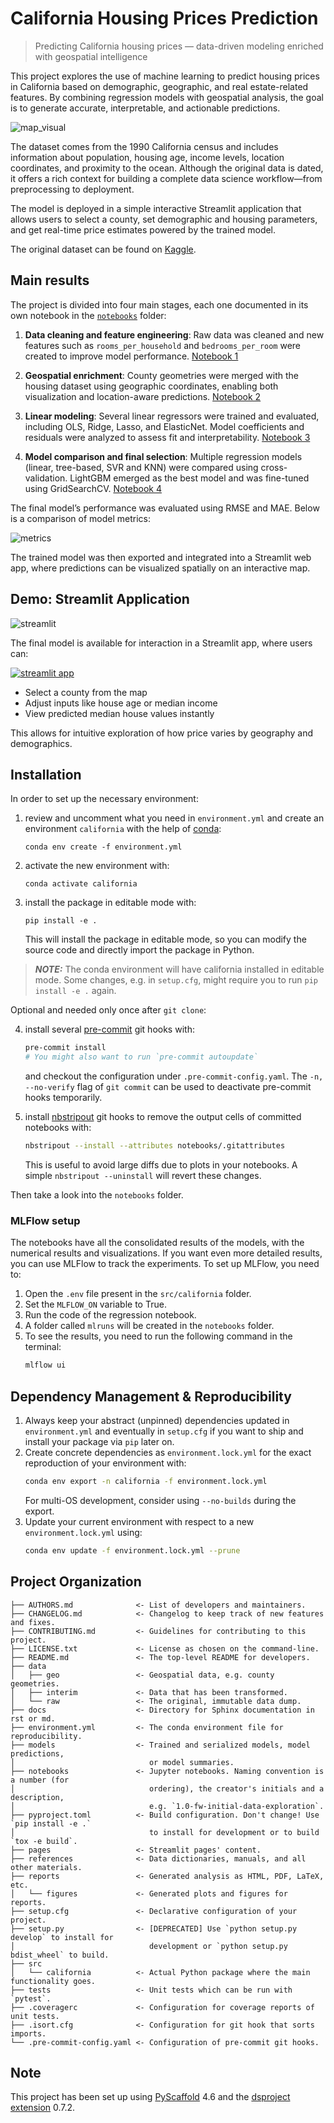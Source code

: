 # California Housing Prices Prediction

> Predicting California housing prices — data-driven modeling enriched with geospatial intelligence

This project explores the use of machine learning to predict housing prices in
California based on demographic, geographic, and real estate-related features.
By combining regression models with geospatial analysis, the goal is to generate
accurate, interpretable, and actionable predictions.

![map_visual](reports/figures/map_house_income.png)

The dataset comes from the 1990 California census and includes information about
population, housing age, income levels, location coordinates, and proximity to
the ocean. Although the original data is dated, it offers a rich context for
building a complete data science workflow—from preprocessing to deployment.

The model is deployed in a simple interactive Streamlit application that allows
users to select a county, set demographic and housing parameters, and get
real-time price estimates powered by the trained model.

The original dataset can be found on [Kaggle](https://www.kaggle.com/datasets/camnugent/california-housing-prices/data).

## Main results

The project is divided into four main stages, each one documented in its own notebook in the [`notebooks`](notebooks/) folder:

1. **Data cleaning and feature engineering**: Raw data was cleaned and new
features such as `rooms_per_household` and `bedrooms_per_room` were created to
improve model performance. [Notebook 1](notebooks/01-flsb-data_cleansing.ipynb)

2. **Geospatial enrichment**: County geometries were merged with the housing
dataset using geographic coordinates, enabling both visualization and
location-aware predictions. [Notebook 2](notebooks/02-flsb-geo.ipynb)

3. **Linear modeling**: Several linear regressors were trained and evaluated,
including OLS, Ridge, Lasso, and ElasticNet. Model coefficients and residuals
were analyzed to assess fit and interpretability. [Notebook
3](notebooks/03-flsb-linear_models.ipynb)

4. **Model comparison and final selection**: Multiple regression models (linear,
tree-based, SVR and KNN) were compared using cross-validation. LightGBM emerged
as the best model and was fine-tuned using GridSearchCV. [Notebook
4](notebooks/04-flsb-all_models.ipynb)

The final model’s performance was evaluated using RMSE and MAE. Below is a
comparison of model metrics:

![metrics](reports/figures/metrics.png)

The trained model was then exported and integrated into a Streamlit web app,
where predictions can be visualized spatially on an interactive map.

## Demo: Streamlit Application

![streamlit](reports/figures/streamlit.png)

The final model is available for interaction in a Streamlit app, where users can:

[![streamlit app](https://img.shields.io/badge/-Streamlit%20app-FF4B4B?style=for-the-badge&logo=Streamlit&logoColor=white)](https://california-housing-prices.streamlit.app/)

* Select a county from the map
* Adjust inputs like house age or median income
* View predicted median house values instantly

This allows for intuitive exploration of how price varies by geography and demographics.

## Installation

In order to set up the necessary environment:

1. review and uncomment what you need in `environment.yml` and create an environment `california` with the help of [conda]:

   ```
   conda env create -f environment.yml
   ```

2. activate the new environment with:
   ```
   conda activate california
   ```

3. install the package in editable mode with:
   ```
   pip install -e .
   ```
   This will install the package in editable mode, so you can modify the source code and
   directly import the package in Python.

> **_NOTE:_**  The conda environment will have california installed in editable mode.
> Some changes, e.g. in `setup.cfg`, might require you to run `pip install -e .` again.


Optional and needed only once after `git clone`:

4. install several [pre-commit] git hooks with:
   ```bash
   pre-commit install
   # You might also want to run `pre-commit autoupdate`
   ```
   and checkout the configuration under `.pre-commit-config.yaml`.
   The `-n, --no-verify` flag of `git commit` can be used to deactivate pre-commit hooks temporarily.

5. install [nbstripout] git hooks to remove the output cells of committed notebooks with:
   ```bash
   nbstripout --install --attributes notebooks/.gitattributes
   ```
   This is useful to avoid large diffs due to plots in your notebooks.
   A simple `nbstripout --uninstall` will revert these changes.


Then take a look into the `notebooks` folder.

### MLFlow setup

The notebooks have all the consolidated results of the models, with the
numerical results and visualizations. If you want even more detailed results,
you can use MLFlow to track the experiments. To set up MLFlow, you need to:

1. Open the `.env` file present in the `src/california` folder.
2. Set the `MLFLOW_ON` variable to True.
3. Run the code of the regression notebook.
4. A folder called `mlruns` will be created in the `notebooks` folder.
5. To see the results, you need to run the following command in the terminal:
   ```bash
   mlflow ui
   ```

## Dependency Management & Reproducibility

1. Always keep your abstract (unpinned) dependencies updated in
`environment.yml` and eventually in `setup.cfg` if you want to ship and install
your package via `pip` later on.
2. Create concrete dependencies as `environment.lock.yml` for the exact reproduction of your
   environment with:
   ```bash
   conda env export -n california -f environment.lock.yml
   ```
   For multi-OS development, consider using `--no-builds` during the export.
3. Update your current environment with respect to a new `environment.lock.yml` using:
   ```bash
   conda env update -f environment.lock.yml --prune
   ```

## Project Organization

```
├── AUTHORS.md              <- List of developers and maintainers.
├── CHANGELOG.md            <- Changelog to keep track of new features and fixes.
├── CONTRIBUTING.md         <- Guidelines for contributing to this project.
├── LICENSE.txt             <- License as chosen on the command-line.
├── README.md               <- The top-level README for developers.
├── data
│   ├── geo                 <- Geospatial data, e.g. county geometries.
│   ├── interim             <- Data that has been transformed.
│   └── raw                 <- The original, immutable data dump.
├── docs                    <- Directory for Sphinx documentation in rst or md.
├── environment.yml         <- The conda environment file for reproducibility.
├── models                  <- Trained and serialized models, model predictions,
│                              or model summaries.
├── notebooks               <- Jupyter notebooks. Naming convention is a number (for
│                              ordering), the creator's initials and a description,
│                              e.g. `1.0-fw-initial-data-exploration`.
├── pyproject.toml          <- Build configuration. Don't change! Use `pip install -e .`
│                              to install for development or to build `tox -e build`.
├── pages                   <- Streamlit pages' content.
├── references              <- Data dictionaries, manuals, and all other materials.
├── reports                 <- Generated analysis as HTML, PDF, LaTeX, etc.
│   └── figures             <- Generated plots and figures for reports.
├── setup.cfg               <- Declarative configuration of your project.
├── setup.py                <- [DEPRECATED] Use `python setup.py develop` to install for
│                              development or `python setup.py bdist_wheel` to build.
├── src
│   └── california          <- Actual Python package where the main functionality goes.
├── tests                   <- Unit tests which can be run with `pytest`.
├── .coveragerc             <- Configuration for coverage reports of unit tests.
├── .isort.cfg              <- Configuration for git hook that sorts imports.
└── .pre-commit-config.yaml <- Configuration of pre-commit git hooks.
```

<!-- pyscaffold-notes -->

## Note

This project has been set up using [PyScaffold] 4.6 and the [dsproject extension] 0.7.2.

[conda]: https://docs.conda.io/
[pre-commit]: https://pre-commit.com/
[Jupyter]: https://jupyter.org/
[nbstripout]: https://github.com/kynan/nbstripout
[Google style]: http://google.github.io/styleguide/pyguide.html#38-comments-and-docstrings
[PyScaffold]: https://pyscaffold.org/
[dsproject extension]: https://github.com/pyscaffold/pyscaffoldext-dsproject
